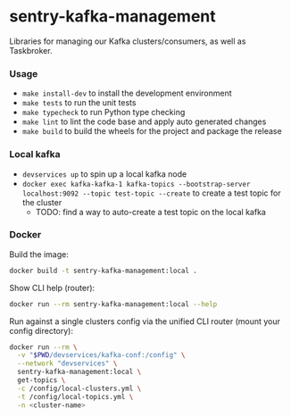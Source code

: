 # sentry-kafka-management
Libraries for managing our Kafka clusters/consumers, as well as Taskbroker.


### Usage
- `make install-dev` to install the development environment
- `make tests` to run the unit tests
- `make typecheck` to run Python type checking
- `make lint` to lint the code base and apply auto generated changes
- `make build` to build the wheels for the project and package the release

### Local kafka
- `devservices up` to spin up a local kafka node
- `docker exec kafka-kafka-1 kafka-topics --bootstrap-server localhost:9092 --topic test-topic --create` to create a test topic for the cluster
  - TODO: find a way to auto-create a test topic on the local kafka

### Docker

Build the image:

```bash
docker build -t sentry-kafka-management:local .
```

Show CLI help (router):

```bash
docker run --rm sentry-kafka-management:local --help
```

Run against a single clusters config via the unified CLI router (mount your config directory):

```bash
docker run --rm \
  -v "$PWD/devservices/kafka-conf:/config" \
  --network "devservices" \
  sentry-kafka-management:local \
  get-topics \
  -c /config/local-clusters.yml \
  -t /config/local-topics.yml \
  -n <cluster-name>
```
